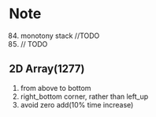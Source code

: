 # Note
84. monotony stack //TODO
85. // TODO

## 2D Array(1277)

1. from above to bottom
2. right_bottom corner, rather than left_up 
3. avoid zero add(10% time increase)